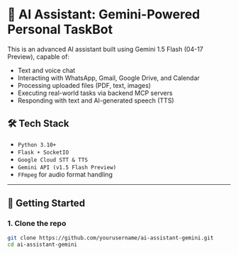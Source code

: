 # 🤖 AI Assistant: Gemini-Powered Personal TaskBot

This is an advanced AI assistant built using Gemini 1.5 Flash (04-17 Preview), capable of:
- Text and voice chat
- Interacting with WhatsApp, Gmail, Google Drive, and Calendar
- Processing uploaded files (PDF, text, images)
- Executing real-world tasks via backend MCP servers
- Responding with text and AI-generated speech (TTS)

## 🛠 Tech Stack

- `Python 3.10+`
- `Flask + SocketIO`
- `Google Cloud STT & TTS`
- `Gemini API (v1.5 Flash Preview)`
- `FFmpeg` for audio format handling

---

## 🚀 Getting Started

### 1. Clone the repo
```bash
git clone https://github.com/yourusername/ai-assistant-gemini.git
cd ai-assistant-gemini
